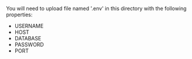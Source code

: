 You will need to upload file named '.env' in this directory with the following properties:
- USERNAME
- HOST
- DATABASE
- PASSWORD
- PORT